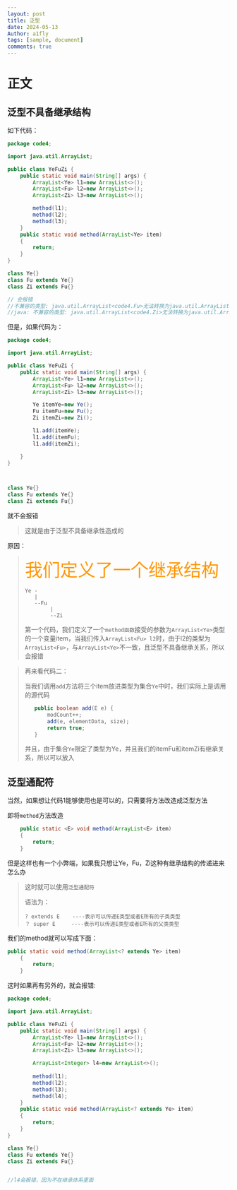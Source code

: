 ```yaml
---
layout: post
title: 泛型
date: 2024-05-13 
Author: a1fly
tags: [sample, document]
comments: true
---
```

# 正文
## 泛型不具备继承结构

如下代码：

```java
package code4;

import java.util.ArrayList;

public class YeFuZi {
    public static void main(String[] args) {
        ArrayList<Ye> l1=new ArrayList<>();
        ArrayList<Fu> l2=new ArrayList<>();
        ArrayList<Zi> l3=new ArrayList<>();

        method(l1);
        method(l2);
        method(l3);
    }
    public static void method(ArrayList<Ye> item)
    {
        return;
    }
}

class Ye{}
class Fu extends Ye{}
class Zi extends Fu{}

// 会报错
//不兼容的类型: java.util.ArrayList<code4.Fu>无法转换为java.util.ArrayList<code4.Ye>
//java: 不兼容的类型: java.util.ArrayList<code4.Zi>无法转换为java.util.ArrayList<code4.Ye>
```

但是，如果代码为：

```java
package code4;

import java.util.ArrayList;

public class YeFuZi {
    public static void main(String[] args) {
        ArrayList<Ye> l1=new ArrayList<>();
        ArrayList<Fu> l2=new ArrayList<>();
        ArrayList<Zi> l3=new ArrayList<>();

        Ye itemYe=new Ye();
        Fu itemFu=new Fu();
        Zi itemZi=new Zi();

        l1.add(itemYe);
        l1.add(itemFu);
        l1.add(itemZi);

    }
}



class Ye{}
class Fu extends Ye{}
class Zi extends Fu{}

```

就不会报错



> 这就是由于泛型不具备继承性造成的



原因：

> <span style="color: #ff9700;font-size: 40px">我们定义了一个继承结构</span>
>
> ```
> Ye -
>    |
>    --Fu
>    	  |
>    	  --Zi
> ```
>
> 
>
> 第一个代码，我们定义了一个`method函数`接受的参数为`ArrayList<Ye>`类型的一个变量item，当我们传入`ArrayList<Fu> l2`时，由于l2的类型为`ArrayList<Fu>`，与`ArrayList<Ye>`不一致，且泛型不具备继承关系，所以会报错



>再来看代码二：
>
>当我们调用`add`方法将三个item放进类型为集合`Ye`中时，我们实际上是调用的源代码
>
>```java
>    public boolean add(E e) {
>        modCount++;
>        add(e, elementData, size);
>        return true;
>    }
>```
>
>并且，由于集合`Ye`限定了类型为Ye，并且我们的itemFu和itemZi有继承关系，所以可以放入
>
>



## 泛型通配符

当然，如果想让代码1能够使用也是可以的，只需要将方法改造成泛型方法

即将`method`方法改造

```java
    public static <E> void method(ArrayList<E> item)
    {
        return;
    }
```



但是这样也有一个小弊端，如果我只想让Ye，Fu，Zi这种有继承结构的传递进来怎么办

>这时就可以使用`泛型通配符`
>
>语法为：
>
>```
>? extends E    ----表示可以传递E类型或者E所有的子类类型
>？ super E     ----表示可以传递E类型或者E所有的父类类型
>```
>
>

我们的method就可以写成下面：

```java
public static void method(ArrayList<? extends Ye> item)
    {
        return;
    }
```



这时如果再有另外的，就会报错:

```java
package code4;

import java.util.ArrayList;

public class YeFuZi {
    public static void main(String[] args) {
        ArrayList<Ye> l1=new ArrayList<>();
        ArrayList<Fu> l2=new ArrayList<>();
        ArrayList<Zi> l3=new ArrayList<>();

        ArrayList<Integer> l4=new ArrayList<>();
        
        method(l1);
        method(l2);
        method(l3);
        method(l4);
    }
    public static void method(ArrayList<? extends Ye> item)
    {
        return;
    }
}

class Ye{}
class Fu extends Ye{}
class Zi extends Fu{}


//l4会报错，因为不在继承体系里面
```





